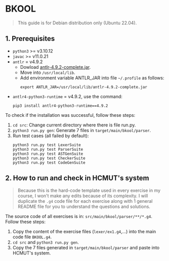 # BKOOL

> This guide is for Debian distribution only (Ubuntu 22.04).

## 1. Prerequisites
- `python3` >= v3.10.12
- `javac` >= v11.0.21
- `antlr` = v4.9.2
  - Dowload [antlr-4.9.2-complete.jar](https://www.antlr.org/download/antlr-4.9.2-complete.jar).
  - Move into `/usr/local/lib`.
  - Add environment variable ANTLR_JAR into file `~/.profile` as follows:
    ```
    export ANTLR_JAR=/usr/local/lib/antlr-4.9.2-complete.jar
    ```
- `antlr4-python3-runtime` = v4.9.2, use the command:
    ```
    pip3 install antlr4-python3-runtime==4.9.2
    ```
To check if the installation was successful, follow these steps:
1. `cd src`: Change current directory where there is file run.py.
2. `python3 run.py gen`: Generate 7 files in `target/main/bkool/parser`.
3. Run test cases (all failed by default):
    ```
    python3 run.py test LexerSuite
    python3 run.py test ParserSuite
    python3 run.py test ASTGenSuite
    python3 run.py test CheckerSuite
    python3 run.py test CodeGenSuite
    ```

## 2. How to run and check in HCMUT's system
> Because this is the hard-code template used in every exercise in my course, I won't make any edits because of its complexity. I will duplicate the `.g4` code file for each exercise along with 1 general README file for you to understand the questions and solutions.

The source code of all exercises is in: `src/main/bkool/parser/**/*.g4`.
Follow these steps:
1. Copy the content of the exercise files (`lexer/ex1.g4`,...) into the main code file `BKOOL.g4`.
2. `cd src` and `python3 run.py gen`.
3. Copy the 7 files generated in `target/main/bkool/parser` and paste into HCMUT's system.